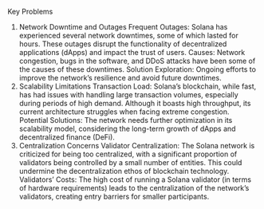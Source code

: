 Key Problems
1. Network Downtime and Outages
Frequent Outages: Solana has experienced several network downtimes, some of which lasted for hours. These outages disrupt the functionality of decentralized applications (dApps) and impact the trust of users.
Causes: Network congestion, bugs in the software, and DDoS attacks have been some of the causes of these downtimes.
Solution Exploration: Ongoing efforts to improve the network’s resilience and avoid future downtimes.
2. Scalability Limitations
Transaction Load: Solana’s blockchain, while fast, has had issues with handling large transaction volumes, especially during periods of high demand. Although it boasts high throughput, its current architecture struggles when facing extreme congestion.
Potential Solutions: The network needs further optimization in its scalability model, considering the long-term growth of dApps and decentralized finance (DeFi).
3. Centralization Concerns
Validator Centralization: The Solana network is criticized for being too centralized, with a significant proportion of validators being controlled by a small number of entities. This could undermine the decentralization ethos of blockchain technology.
Validators’ Costs: The high cost of running a Solana validator (in terms of hardware requirements) leads to the centralization of the network’s validators, creating entry barriers for smaller participants.

